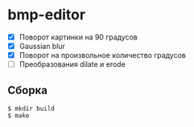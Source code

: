# bmp-editor
- [X] Поворот картинки на 90 градусов
- [X] Gaussian blur
- [X] Поворот на произвольное количество градусов
- [ ] Преобразования dilate и erode

## Сборка
```
$ mkdir build
$ make
```
